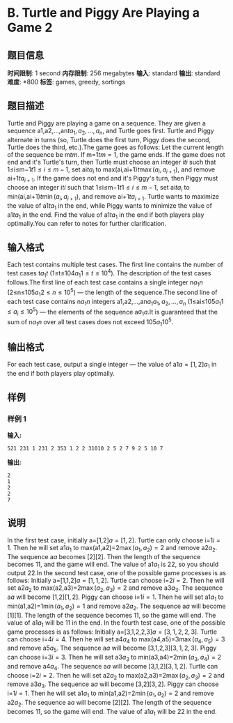 # B. Turtle and Piggy Are Playing a Game 2

## 题目信息

**时间限制**: 1 second
**内存限制**: 256 megabytes
**输入**: standard
**输出**: standard
**难度**: *800
**标签**: games, greedy, sortings

## 题目描述

Turtle and Piggy are playing a game on a sequence. They are given a sequence a1,a2,…,an$t$$a_1, a_2, \ldots, a_n$, and Turtle goes first. Turtle and Piggy alternate in turns (so, Turtle does the first turn, Piggy does the second, Turtle does the third, etc.).The game goes as follows: Let the current length of the sequence be m$t$$m$. If m=1$t$$m = 1$, the game ends. If the game does not end and it's Turtle's turn, then Turtle must choose an integer i$t$$i$ such that 1≤i≤m−1$t$$1 \le i \le m - 1$, set ai$t$$a_i$ to max(ai,ai+1)$t$$\max(a_i, a_{i + 1})$, and remove ai+1$t$$a_{i + 1}$. If the game does not end and it's Piggy's turn, then Piggy must choose an integer i$t$$i$ such that 1≤i≤m−1$t$$1 \le i \le m - 1$, set ai$t$$a_i$ to min(ai,ai+1)$t$$\min(a_i, a_{i + 1})$, and remove ai+1$t$$a_{i + 1}$. Turtle wants to maximize the value of a1$t$$a_1$ in the end, while Piggy wants to minimize the value of a1$t$$a_1$ in the end. Find the value of a1$t$$a_1$ in the end if both players play optimally.You can refer to notes for further clarification.

## 输入格式

Each test contains multiple test cases. The first line contains the number of test cases t$a_1$$t$ (1≤t≤104$a_1$$1 \le t \le 10^4$). The description of the test cases follows.The first line of each test case contains a single integer n$a_1$$n$ (2≤n≤105$a_1$$2 \le n \le 10^5$) — the length of the sequence.The second line of each test case contains n$a_1$$n$ integers a1,a2,…,an$a_1$$a_1, a_2, \ldots, a_n$ (1≤ai≤105$a_1$$1 \le a_i \le 10^5$) — the elements of the sequence a$a_1$$a$.It is guaranteed that the sum of n$a_1$$n$ over all test cases does not exceed 105$a_1$$10^5$.

## 输出格式

For each test case, output a single integer — the value of a1$a = [1, 2]$$a_1$ in the end if both players play optimally.

## 样例

### 样例 1

**输入:**
```
521 231 1 231 2 353 1 2 2 31010 2 5 2 7 9 2 5 10 7
```

**输出:**
```
2
1
2
2
7
```

## 说明

In the first test case, initially a=[1,2]$a = [1, 2]$. Turtle can only choose i=1$i = 1$. Then he will set a1$a_1$ to max(a1,a2)=2$\max(a_1, a_2) = 2$ and remove a2$a_2$. The sequence a$a$ becomes [2]$[2]$. Then the length of the sequence becomes 1$1$, and the game will end. The value of a1$a_1$ is 2$2$, so you should output 2$2$.In the second test case, one of the possible game processes is as follows: Initially a=[1,1,2]$a = [1, 1, 2]$. Turtle can choose i=2$i = 2$. Then he will set a2$a_2$ to max(a2,a3)=2$\max(a_2, a_3) = 2$ and remove a3$a_3$. The sequence a$a$ will become [1,2]$[1, 2]$. Piggy can choose i=1$i = 1$. Then he will set a1$a_1$ to min(a1,a2)=1$\min(a_1, a_2) = 1$ and remove a2$a_2$. The sequence a$a$ will become [1]$[1]$. The length of the sequence becomes 1$1$, so the game will end. The value of a1$a_1$ will be 1$1$ in the end. In the fourth test case, one of the possible game processes is as follows: Initially a=[3,1,2,2,3]$a = [3, 1, 2, 2, 3]$. Turtle can choose i=4$i = 4$. Then he will set a4$a_4$ to max(a4,a5)=3$\max(a_4, a_5) = 3$ and remove a5$a_5$. The sequence a$a$ will become [3,1,2,3]$[3, 1, 2, 3]$. Piggy can choose i=3$i = 3$. Then he will set a3$a_3$ to min(a3,a4)=2$\min(a_3, a_4) = 2$ and remove a4$a_4$. The sequence a$a$ will become [3,1,2]$[3, 1, 2]$. Turtle can choose i=2$i = 2$. Then he will set a2$a_2$ to max(a2,a3)=2$\max(a_2, a_3) = 2$ and remove a3$a_3$. The sequence a$a$ will become [3,2]$[3, 2]$. Piggy can choose i=1$i = 1$. Then he will set a1$a_1$ to min(a1,a2)=2$\min(a_1, a_2) = 2$ and remove a2$a_2$. The sequence a$a$ will become [2]$[2]$. The length of the sequence becomes 1$1$, so the game will end. The value of a1$a_1$ will be 2$2$ in the end.
